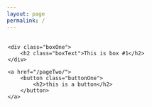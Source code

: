 ```yaml
---
layout: page
permalink: /
---
```


<div class="wrapper">

	<div class="boxOne">
		<h2 class="boxText">This is box #1</h2>
	</div>

	<a href="/pageTwo/">
		<button class="buttonOne">
			<h2>this is a button</h2>
		</button>
	</a>
</div>

<style type="text/css">

	.boxText{
		position: relative;
	    top: 50%;
	    transform: translateY(-50%);
	}
	
	.boxOne{
		background-color: lightgreen;
		float:left;
		width: 45%;
		height: 450px;
		border-radius: 50px 50px;
		text-align: center;

	}
	.buttonOne{
		background-color: lightgreen;
		float: right;
		width: 45%;
		height: 450px;
		border-radius: 50px 50px;
	}

	.wrapper{
		padding: 2px 2px;
		

	}
	
</style>